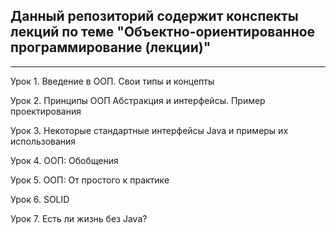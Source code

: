 Данный репозиторий содержит конспекты лекций по теме "Объектно-ориентированное программирование (лекции)"
-
---
Урок 1. Введение в ООП. Свои типы и концепты

Урок 2. Принципы ООП Абстракция и интерфейсы. Пример проектирования

Урок 3. Некоторые стандартные интерфейсы Java и примеры их использования

Урок 4. ООП: Обобщения

Урок 5. ООП: От простого к практике

Урок 6. SOLID

Урок 7. Есть ли жизнь без Java?